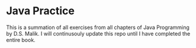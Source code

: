 # Java Practice

This is a summation of all exercises from all chapters of Java Programming by D.S. Malik. 
I will continusouly update this repo until I have completed the entire book.
